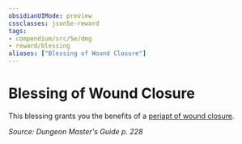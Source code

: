 ```yaml
---
obsidianUIMode: preview
cssclasses: json5e-reward
tags:
- compendium/src/5e/dmg
- reward/blessing
aliases: ["Blessing of Wound Closure"]
---
```

# Blessing of Wound Closure

This blessing grants you the benefits of a [periapt of wound closure](/Systems/5e/items/periapt-of-wound-closure.md).

*Source: Dungeon Master's Guide p. 228*